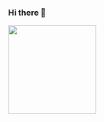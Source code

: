 ### Hi there 👋

<img height="180em" src="https://github-readme-stats.vercel.app/api?username=GeneralNight&show_icons=true&hide_border=true&&count_private=true&include_all_commits=true" />

<!--
**GeneralNight/GeneralNight** is a ✨ _special_ ✨ repository because its `README.md` (this file) appears on your GitHub profile.

Here are some ideas to get you started:

- 🔭 I’m currently working on ...
- 🌱 I’m currently learning ...
- 👯 I’m looking to collaborate on ...
- 🤔 I’m looking for help with ...
- 💬 Ask me about ...
- 📫 How to reach me: ...
- 😄 Pronouns: ...
- ⚡ Fun fact: ...
-->
